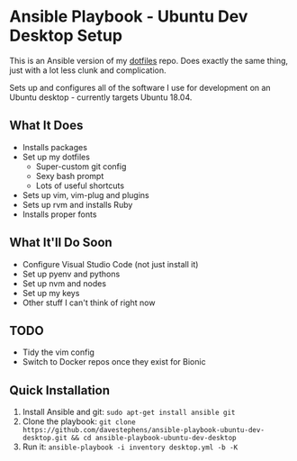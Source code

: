 # Ansible Playbook - Ubuntu Dev Desktop Setup

This is an Ansible version of my [dotfiles](https://github.com/davestephens/dotfiles) repo. Does exactly the same thing, just with a lot less clunk and complication. 

Sets up and configures all of the software I use for development on an Ubuntu desktop - currently targets Ubuntu 18.04. 

## What It Does
- Installs packages
- Set up my dotfiles
  - Super-custom git config
  - Sexy bash prompt
  - Lots of useful shortcuts
- Sets up vim, vim-plug and plugins
- Sets up rvm and installs Ruby
- Installs proper fonts


## What It'll Do Soon
- Configure Visual Studio Code (not just install it)
- Set up pyenv and pythons
- Set up nvm and nodes
- Set up my keys
- Other stuff I can't think of right now

## TODO
- Tidy the vim config
- Switch to Docker repos once they exist for Bionic

## Quick Installation
1. Install Ansible and git: `sudo apt-get install ansible git`
2. Clone the playbook: `git clone https://github.com/davestephens/ansible-playbook-ubuntu-dev-desktop.git && cd ansible-playbook-ubuntu-dev-desktop`
3. Run it: `ansible-playbook -i inventory desktop.yml -b -K`

